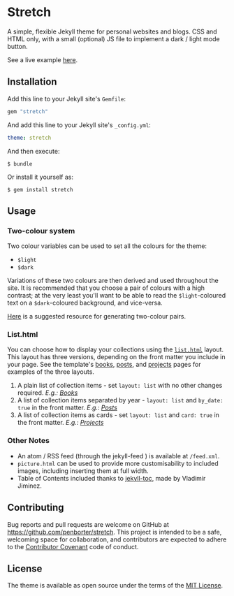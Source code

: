 # Stretch

A simple, flexible Jekyll theme for personal websites and blogs.
CSS and HTML only, with a small (optional) JS file to implement a dark / light mode button. 

See a live example [here](http://stretch.penborter.com).

## Installation

Add this line to your Jekyll site's `Gemfile`:

```ruby
gem "stretch"
```

And add this line to your Jekyll site's `_config.yml`:

```yaml
theme: stretch
```

And then execute:

    $ bundle

Or install it yourself as:

    $ gem install stretch

## Usage

### Two-colour system

Two colour variables can be used to set all the colours for the theme:

- `$light`
- `$dark`

Variations of these two colours are then derived and used throughout the site. It is recommended that you choose a pair of colours with a high contrast; at the very least you'll want to be able to read the `$light`-coloured text on a `$dark`-coloured background, and vice-versa.

[Here](https://randoma11y.com/) is a suggested resource for generating two-colour pairs.

### List.html

You can choose how to display your collections using the [`list.html`](https://github.com/penborter/stretch/blob/main/_layouts/list.html) layout. This layout has three versions, depending on the front matter you include in your page. See the template's [books](http://stretch.penborter.com/books), [posts](http://stretch.penborter.com/posts), and [projects](http://stretch.penborter.com/projects) pages for examples of the three layouts.

1. A plain list of collection items - set `layout: list` with no other changes required. *E.g.: [Books](http://stretch.penborter.com/books)*
2. A list of collection items separated by year - `layout: list` and `by_date: true` in the front matter. *E.g.: [Posts](http://stretch.penborter.com/posts)*
3. A list of collection items as cards - set `layout: list` and `card: true` in the front matter. *E.g.: [Projects](http://stretch.penborter.com/projects)*

### Other Notes

- An atom / RSS feed (through the jekyll-feed ) is available at `/feed.xml`.
- `picture.html` can be used to provide more customisability to included images, including inserting them at full width.
- Table of Contents included thanks to [jekyll-toc](https://github.com/allejo/jekyll-toc), made by Vladimir Jiminez. 

## Contributing

Bug reports and pull requests are welcome on GitHub at https://github.com/penborter/stretch. This project is intended to be a safe, welcoming space for collaboration, and contributors are expected to adhere to the [Contributor Covenant](http://contributor-covenant.org) code of conduct.

## License

The theme is available as open source under the terms of the [MIT License](https://opensource.org/licenses/MIT).

